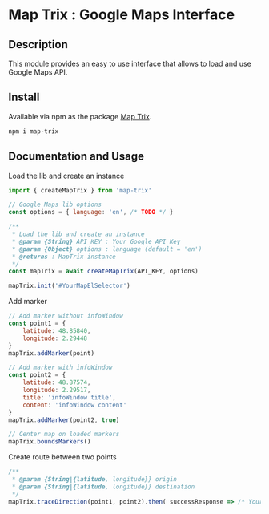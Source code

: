 # Map Trix : Google Maps Interface

## Description
This module provides an easy to use interface that allows to load and use Google Maps API.

## Install
Available via npm as the package [Map Trix](https://www.npmjs.com/package/map-trix).

```sh
npm i map-trix
```

## Documentation and Usage
Load the lib and create an instance
```javascript
import { createMapTrix } from 'map-trix'

// Google Maps lib options
const options = { language: 'en', /* TODO */ }

/**
 * Load the lib and create an instance
 * @param {String} API_KEY : Your Google API Key
 * @param {Object} options : language (default = 'en')
 * @returns : MapTrix instance
 */ 
const mapTrix = await createMapTrix(API_KEY, options)

mapTrix.init('#YourMapElSelector')
```

Add marker
```javascript
// Add marker without infoWindow
const point1 = {
    latitude: 48.85840, 
    longitude: 2.29448
}
mapTrix.addMarker(point)

// Add marker with infoWindow
const point2 = {
    latitude: 48.87574, 
    longitude: 2.29517, 
    title: 'infoWindow title', 
    content: 'infoWindow content'
}
mapTrix.addMarker(point2, true)

// Center map on loaded markers
mapTrix.boundsMarkers()
```

Create route between two points
```javascript 
/**
 * @param {String|{latitude, longitude}} origin
 * @param {String|{latitude, longitude}} destination
 */
mapTrix.traceDirection(point1, point2).then( successResponse => /* Your code here */ )
```